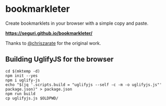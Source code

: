 # bookmarkleter

Create bookmarklets in your browser with a simple copy and paste.

**https://seguri.github.io/bookmarkleter/**

Thanks to [@chriszarate](https://github.com/chriszarate) for the original work.

## Building UglifyJS for the browser

    cd $(mktemp -d)
    npm init --yes
    npm i uglify-js
    echo "$(jq '.scripts.build = "uglifyjs --self -c -m -o uglifyjs.js"' package.json)" > package.json
    npm run build
    cp uglifyjs.js $OLDPWD/

